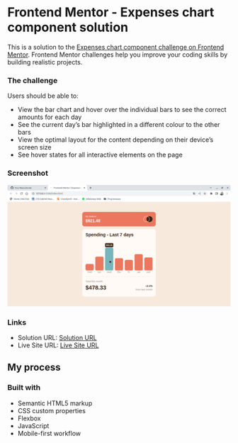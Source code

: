 # Frontend Mentor - Expenses chart component solution

This is a solution to the [Expenses chart component challenge on Frontend Mentor](https://www.frontendmentor.io/challenges/expenses-chart-component-e7yJBUdjwt). Frontend Mentor challenges help you improve your coding skills by building realistic projects. 

### The challenge

Users should be able to:

- View the bar chart and hover over the individual bars to see the correct amounts for each day
- See the current day’s bar highlighted in a different colour to the other bars
- View the optimal layout for the content depending on their device’s screen size
- See hover states for all interactive elements on the page

### Screenshot

![](./images/Captura%20de%20tela%20de%202022-11-01%2014-40-13.png)

### Links

- Solution URL: [Solution URL](https://www.frontendmentor.io/solutions/expensive-chart-component-main-n8q1YI4h2y)
- Live Site URL: [Live Site URL](https://expenses-chart-massensini.netlify.app/)

## My process

### Built with

- Semantic HTML5 markup
- CSS custom properties
- Flexbox
- JavaScript
- Mobile-first workflow

